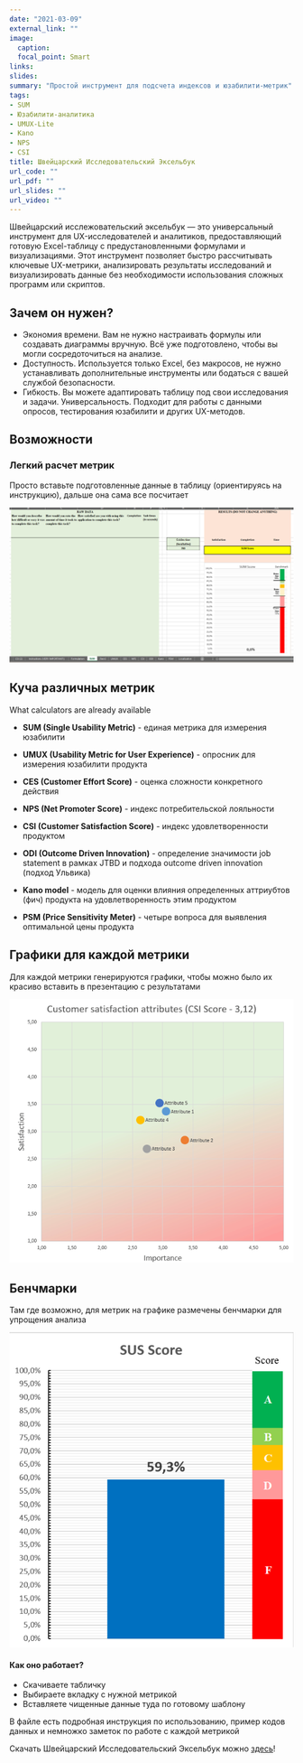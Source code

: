 ```yaml
---
date: "2021-03-09"
external_link: ""
image:
  caption: 
  focal_point: Smart
links:
slides: 
summary: "Простой инструмент для подсчета индексов и юзабилити-метрик"
tags:
- SUM
- Юзабилити-аналитика
- UMUX-Lite
- Kano
- NPS
- CSI
title: Швейцарский Исследовательский Эксельбук
url_code: ""
url_pdf: ""
url_slides: ""
url_video: ""
---
```


Швейцарский исслежовательский эксельбук — это универсальный инструмент для UX-исследователей и аналитиков, предоставляющий готовую Excel-таблицу с предустановленными формулами и визуализациями. Этот инструмент позволяет быстро рассчитывать ключевые UX-метрики, анализировать результаты исследований и визуализировать данные без необходимости использования сложных программ или скриптов.

## Зачем он нужен?
* Экономия времени. Вам не нужно настраивать формулы или создавать диаграммы вручную. Всё уже подготовлено, чтобы вы могли сосредоточиться на анализе.
* Доступность. Используется только Excel, без макросов, не нужно устанавливать дополнительные инструменты или бодаться с вашей службой безопасности.
* Гибкость. Вы можете адаптировать таблицу под свои исследования и задачи.
Универсальность. Подходит для работы с данными опросов, тестирования юзабилити и других UX-методов.



## Возможности

### Легкий расчет метрик

Просто вставьте подготовленные данные в таблицу (ориентируясь на инструкцию), дальше она сама все посчитает

![using SRE](SUM.gif)

## Куча различных метрик

What calculators are already available

* **SUM (Single Usability Metric)** - единая метрика для измерения юзабилити

* **UMUX (Usability Metric for User Experience)** - опросник для измерения юзабилити продукта

* **CES (Customer Effort Score)** - оценка сложности конкретного действия

* **NPS (Net Promoter Score)** - индекс потребительской лояльности

* **CSI (Customer Satisfaction Score)** - индекс удовлетворенности продуктом

* **ODI (Outcome Driven Innovation)** - определение значимости job statement в рамках JTBD и подхода outcome driven innovation (подход Ульвика)

* **Kano model** - модель для оценки влияния определенных аттриубтов (фич) продукта на удовлетворенность этим продуктом

* **PSM (Price Sensitivity Meter)** - четыре вопроса для выявления оптимальной цены продукта

## Графики для каждой метрики

Для каждой метрики генерируются графики, чтобы можно было их красиво вставить в презентацию с результатами

![Plots](CSI.gif)

## Бенчмарки

Там где возможно, для метрик на графике размечены бенчмарки для упрощения анализа

![Benchmarks](SUS.gif)



#### Как оно работает?

- Скачиваете табличку
- Выбираете вкладку с нужной метрикой
- Вставляете чищенные данные туда по готовому шаблону 

В файле есть подробная инструкция по использованию, пример кодов данных и немножко заметок по работе с каждой метрикой 



Скачать Швейцарский Исследовательский Эксельбук можно [здесь](https://github.com/UXRozum/Swiss_Excelbook)!